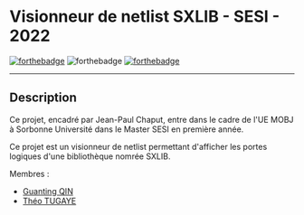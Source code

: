 # Visionneur de netlist SXLIB - SESI - 2022
[![forthebadge](https://forthebadge.com/images/badges/made-with-c-plus-plus.svg)](https://forthebadge.com) ![forthebadge](https://forthebadge.com/images/badges/powered-by-coffee.svg) [![forthebadge](https://forthebadge.com/images/badges/0-percent-optimized.svg)](https://forthebadge.com)
***

## Description
Ce projet, encadré par Jean-Paul Chaput, entre dans le cadre de l'UE MOBJ à Sorbonne Université dans le Master SESI en première année.

Ce projet est un visionneur de netlist permettant d'afficher les portes logiques d'une bibliothèque nomrée SXLIB. 

Membres :
- [Guanting QIN](https://github.com/GustavoQIN) 
- [Théo TUGAYE](https://github.com/Alhucarr)
